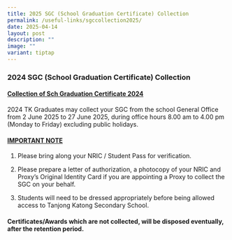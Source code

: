 ```yaml
---
title: 2025 SGC (School Graduation Certificate) Collection
permalink: /useful-links/sgccollection2025/
date: 2025-04-14
layout: post
description: ""
image: ""
variant: tiptap
---
```

<h3>2024 SGC (School Graduation Certificate) Collection</h3>
<h4><u>Collection of Sch Graduation Certificate 2024</u></h4>
<p>2024 TK Graduates may collect your SGC from the school General Office
from 2 June 2025 to 27 June 2025, during office hours 8.00 am to 4.00 pm
(Monday to Friday) excluding public holidays.</p>
<h4><u>IMPORTANT NOTE</u></h4>
<ol data-tight="true" class="tight">
<li>
<p>Please bring along your NRIC / Student Pass for verification.</p>
</li>
<li>
<p>Please prepare a letter of authorization, a photocopy of your NRIC and
Proxy’s Original Identity Card if you are appointing a Proxy to collect
the SGC on your behalf.</p>
</li>
<li>
<p>Students will need to be dressed appropriately before being allowed access
to Tanjong Katong Secondary School.</p>
</li>
</ol>
<h4>Certificates/Awards which are not collected, will be disposed eventually, after the retention period.</h4>
<p></p>